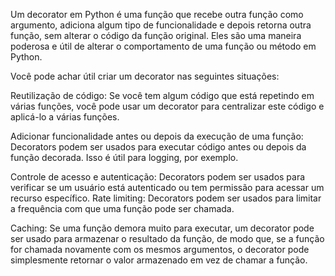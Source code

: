 Um decorator em Python é uma função que recebe outra função como argumento, adiciona algum tipo de funcionalidade e depois retorna outra função, sem alterar o código da função original. Eles são uma maneira poderosa e útil de alterar o comportamento de uma função ou método em Python.

Você pode achar útil criar um decorator nas seguintes situações:

Reutilização de código: Se você tem algum código que está repetindo em várias funções, você pode usar um decorator para centralizar este código e aplicá-lo a várias funções.

Adicionar funcionalidade antes ou depois da execução de uma função: Decorators podem ser usados para executar código antes ou depois da função decorada. Isso é útil para logging, por exemplo.

Controle de acesso e autenticação: Decorators podem ser usados para verificar se um usuário está autenticado ou tem permissão para acessar um recurso específico.
Rate limiting: Decorators podem ser usados para limitar a frequência com que uma função pode ser chamada.

Caching: Se uma função demora muito para executar, um decorator pode ser usado para armazenar o resultado da função, de modo que, se a função for chamada novamente com os mesmos argumentos, o decorator pode simplesmente retornar o valor armazenado em vez de chamar a função.
